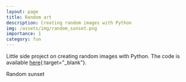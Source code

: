 ```yaml
---
layout: page
title: Random art
description: Creating random images with Python
img: /assets/img/random_sunset.png
importance: 1
category: fun
---
```


Little side project on creating random images with Python. The code is available [here](https://github.com/GironsLopez/artpy){:target="\_blank"}.

<div class="row">
    <div class="col-sm mt-3 mt-md-0">
        <img class="img-fluid rounded z-depth-1" src="{{ '/assets/img/random_sunset.png' | relative_url }}" alt="" title="Random sunset"/>
    </div>
</div>
<div class="caption">
    Random sunset
</div>